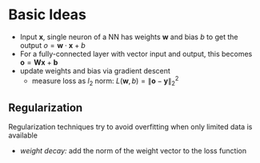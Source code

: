 # Basic Ideas
- Input $\bm{x}$, single neuron of a NN has weights $\bm{w}$ and bias $b$ to get the output $o = \bm{w} \cdot \bm{x} + b$ 
- For a fully-connected layer with vector input and output, this becomes $\bm{o} = \bm{Wx} + \bm{b}$
- update weights and bias via gradient descent
	- measure loss as $l_2$ norm:  $L(\bm{w}, b) =  \| \bm{o} - \bm{y} \|_2^2$ 

## Regularization

Regularization techniques try to avoid overfitting when only limited data is available

- *weight decay:* add the norm of the weight vector to the loss function 